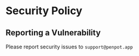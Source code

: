 # Security Policy

## Reporting a Vulnerability

Please report security issues to `support@penpot.app`
